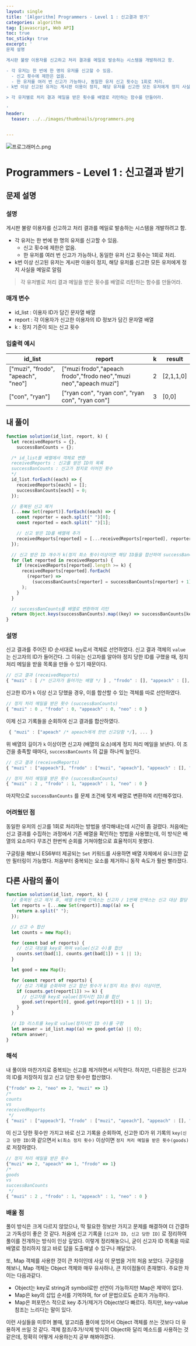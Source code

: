 ```yaml
---
layout: single
title: '[Algorithm] Programmers - Level 1 : 신고결과 받기'
categories: algorithm
tag: [javascript, Web API]
toc: true
toc_sticky: true
excerpt: '
문제 설명

게시판 불량 이용자를 신고하고 처리 결과를 메일로 발송하는 시스템을 개발하려고 함.

- 각 유저는 한 번에 한 명의 유저를 신고할 수 있음.
  - 신고 횟수에 제한은 없음.
  - 한 유저를 여러 번 신고가 가능하나, 동일한 유저 신고 횟수는 1회로 처리.
- k번 이상 신고된 유저는 게시판 이용이 정지, 해당 유저를 신고한 모든 유저에게 정지 사실을 메일로 알림

> 각 유저별로 처리 결과 메일을 받은 횟수를 배열로 리턴하는 함수를 만들어라.

'
header:
  teaser: ../../images/thumbnails/programmers.png


---
```


![프로그래머스.png](../../images/thumbnails/programmers.png)

# Programmers - Level 1 : 신고결과 받기

## 문제 설명

### 설명

게시판 불량 이용자를 신고하고 처리 결과를 메일로 발송하는 시스템을 개발하려고 함.

- 각 유저는 한 번에 한 명의 유저를 신고할 수 있음.
  - 신고 횟수에 제한은 없음.
  - 한 유저를 여러 번 신고가 가능하나, 동일한 유저 신고 횟수는 1회로 처리.
- k번 이상 신고된 유저는 게시판 이용이 정지, 해당 유저를 신고한 모든 유저에게 정지 사실을 메일로 알림

> 각 유저별로 처리 결과 메일을 받은 횟수를 배열로 리턴하는 함수를 만들어라.

### 매개 변수

- id_list : 이용자 ID가 담긴 문자열 배열
- report : 각 이용자가 신고한 이용자의 ID 정보가 담긴 문자열 배열
- k : 정지 기준이 되는 신고 횟수

### 입출력 예시

| id_list                            | report                                                             | k   | result    |
| ---------------------------------- | ------------------------------------------------------------------ | --- | --------- |
| ["muzi", "frodo", "apeach", "neo"] | ["muzi frodo","apeach frodo","frodo neo","muzi neo","apeach muzi"] | 2   | [2,1,1,0] |
| ["con", "ryan"]                    | ["ryan con", "ryan con", "ryan con", "ryan con"]                   | 3   | [0,0]     |

## 내 풀이

```jsx
function solution(id_list, report, k) {
  let receivedReports = {},
    successBanCounts = {};

  /* id_list를 배열에서 객체로 변환
  receivedReports : 신고를 받은 ID의 목록
  successBanCounts : 신고가 정지로 이어진 횟수
  */
  id_list.forEach((each) => {
    receivedReports[each] = [];
    successBanCounts[each] = 0;
  });

  // 중복된 신고 제거
  [...new Set(report)].forEach((each) => {
    const reporter = each.split(" ")[0];
    const reported = each.split(" ")[1];

    // 신고 받은 ID를 배열에 추가
    receivedReports[reported] = [...receivedReports[reported], reporter];
  });

  // 신고 받은 ID 개수가 k(정지 최소 횟수)이상이면 해당 ID들을 합산하여 successBanCounts에 할당
  for (let reported in receivedReports) {
    if (receivedReports[reported].length >= k) {
      receivedReports[reported].forEach(
        (reporter) =>
          (successBanCounts[reporter] = successBanCounts[reporter] + 1)
      );
    }
  }

  // successBanCounts를 배열로 변환하여 리턴
  return Object.keys(successBanCounts).map((key) => successBanCounts[key]);
}
```

### 설명

신고 결과를 주어진 ID 순서대로 `key`로서 객체로 선언하였다. 신고 결과 객체의 `value`는 신고자의 ID가 들어간다. 그 이유는 신고자를 알아야 정지 당한 ID를 구했을 때, 정지 처리 메일을 받을 목록을 만들 수 있기 때문이다.

```jsx
// 신고 결과 (receivedReports)
{ "muzi" : [ /* 신고자가 들어가는 배열 */ ] , "frodo" : [], "appeach" : [], "neo" : [] }
```

신고한 ID가 `k` 이상 신고 당했을 경우, 이를 합산할 수 있는 객체를 따로 선언하였다.

```jsx
// 정지 처리 메일을 받은 횟수 (successBanCounts)
{ "muzi" : 0 , "frodo" : 0, "appeach" : 0, "neo" : 0 }
```

이제 신고 기록들을 순회하여 신고 결과를 합산하였다.

```jsx
 { "muzi" : ["apeach" /* apeach에게 한번 신고당함 */], ... }
```

위 배열의 길이가 `k` 이상이면 신고자 (배열의 요소)에게 정지 처리 메일을 보낸다. 이 조건을 충족할 때마다, `successBanCounts` 의 값을 하나씩 높인다.

```jsx
// 신고 결과 (receivedReports)
{ "muzi" : ["appeach"], "frodo" : ["muzi", "apeach"], "appeach" : [], "neo" : ["frodo", "muzi"] }

// 정지 처리 메일을 받은 횟수 (successBanCounts)
{ "muzi" : 2 , "frodo" : 1, "appeach" : 1, "neo" : 0 }
```

마지막으로 `successBanCounts` 를 문제 조건에 맞게 배열로 변환하여 리턴해주었다.

### 어려웠던 점

동일한 유저의 신고를 1회로 처리하는 방법을 생각해내는데 시간이 좀 걸렸다. 처음에는 신고 결과를 수집하는 과정에서 기존 배열을 확인하는 방법을 사용했는데, 이 방식은 배열의 요소마다 무조건 한번씩 순회를 거쳐야함으로 효율적이지 못했다.

구글링을 해보니 ES6부터 제공되는 `Set` 키워드를 사용하면 배열 자체에서 유니크한 값만 필터링이 가능했다. 처음부터 중복되는 요소를 제거하니 동작 속도가 훨씬 빨라졌다.

## 다른 사람의 풀이

```jsx
function solution(id_list, report, k) {
  // 중복된 신고 제거 후, 배열 0번째 인덱스는 신고자 / 1번째 인덱스는 신고 대상 할당
  let reports = [...new Set(report)].map((a) => {
    return a.split(" ");
  });

  // 신고 수 합산
  let counts = new Map();

  for (const bad of reports) {
    // 신고 대상을 key로 하여 value(신고 수)를 합산
    counts.set(bad[1], counts.get(bad[1]) + 1 || 1);
  }

  let good = new Map();

  for (const report of reports) {
    // 신고 기록을 순회하며 신고 합산 횟수가 k(정지 최소 횟수) 이상이면,
    if (counts.get(report[1]) >= k) {
      // 신고자를 key로 value(정지시킨 ID)를 합산
      good.set(report[0], good.get(report[0]) + 1 || 1);
    }
  }

  // ID 리스트를 key로 value(정지시킨 ID 수)를 구함
  let answer = id_list.map((a) => good.get(a) || 0);
  return answer;
}
```

### 해석

내 풀이와 마찬가지로 중복되는 신고를 제거하면서 시작한다. 하지만, 다른점은 신고자의 ID를 저장하지 않고 신고 당한 횟수만 합산했다.

```jsx
{"frodo" => 2, "neo" => 2, "muzi" => 1}
/*
counts
vs
receivedReports
 */
{ "muzi" : ["appeach"], "frodo" : ["muzi", "apeach"], "appeach" : [], "neo" : ["frodo", "muzi"] }
```

이 신고 당한 횟수만 가지고 바로 신고 기록을 순회하여, 신고한 ID가 위 기록의 `key(신고 당한 ID)`와 같으면서 `k(최소 정지 횟수)` 이상이면 `정지 처리 메일을 받은 횟수(goods)`로 저장하였다.

```jsx
// 정지 처리 메일을 받은 횟수
{"muzi" => 2, "apeach" => 1, "frodo" => 1}
/*
goods
vs
successBanCounts
 */
{ "muzi" : 2 , "frodo" : 1, "appeach" : 1, "neo" : 0 }
```

### 배울 점

풀이 방식은 크게 다르지 않았으나, 딱 필요한 정보만 가지고 문제를 해결하여 더 간결하고 가독성이 좋은 것 같다. 처음에 신고 기록을 `[신고자 ID, 신고 당한 ID]` 로 정리하여 풀이를 전개하는 방식이 인상 깊었다. 이렇게 정리해놓으니, 굳이 신고자 ID 목록을 따로 배열로 정리하지 않고 바로 답을 도출해낼 수 있구나 깨달았다.

또, Map 객체를 사용한 것이 큰 차이인데 사실 이 문법을 거의 처음 보았다. 구글링을 해보니, Map 객체는 Object 객체와 매우 유사하나, 큰 차이점들이 존재했다. 주요한 차이는 다음과같다.

- Object는 key로 string과 symbol로만 선언이 가능하지만 Map은 제약이 없다.
- Map은 key의 삽입 순서를 기억하여, for of 문법으로도 순회가 가능하다.
- Map은 퍼포먼스 적으로 key 추가/제거가 Object보다 빠르다. 하지만, key-value 참조는 느리다는 말이 있다.

이런 사실들을 미루어 볼때, 알고리즘 풀이에 있어서 Object 객체를 쓰는 것보다 더 유용하게 쓰일 것 같다. 객체 참조/추가/삭제 방식이 Object와 달리 메소드를 사용하는 것 같은데, 정확히 어떻게 사용하는지 공부 해봐야겠다.

